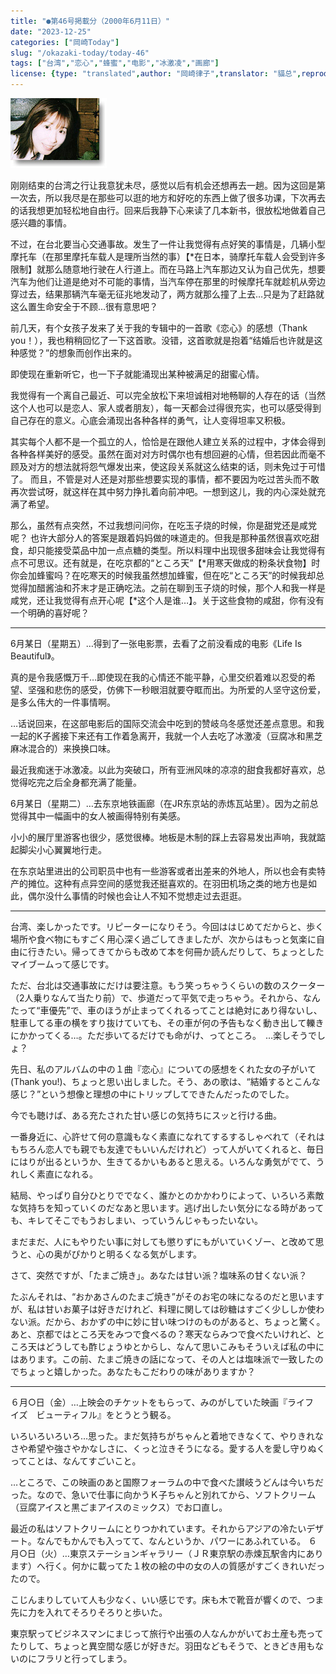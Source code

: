 ```yaml
---
title: "●第46号掲載分（2000年6月11日）"
date: "2023-12-25"
categories: ["岡崎Today"]
slug: "/okazaki-today/today-46"
tags: ["台湾","恋心","蜂蜜","电影","冰激凌","画廊"]
license: {type: "translated",author: "岡崎律子",translator: "貓总",reproduced-url: "http://love.life.coocan.jp/today/today46.html",reproduced-website: "岡崎律子Book"}
---
```


[![](./images/jinbocho.jpg)](./images/jinbocho.jpg)

刚刚结束的台湾之行让我意犹未尽，感觉以后有机会还想再去一趟。因为这回是第一次去，所以我尽是在那些可以逛的地方和好吃的东西上做了很多功课，下次再去的话我想更加轻松地自由行。回来后我静下心来读了几本新书，很放松地做着自己感兴趣的事情。

不过，在台北要当心交通事故。发生了一件让我觉得有点好笑的事情是，几辆小型摩托车（在那里摩托车载人是理所当然的事）【*在日本，骑摩托车载人会受到许多限制】就那么随意地行驶在人行道上。而在马路上汽车那边又认为自己优先，想要汽车为他们让道是绝对不可能的事情，当汽车停在那里的时候摩托车就趁机从旁边穿过去，结果那辆汽车毫无征兆地发动了，两方就那么撞了上去…只是为了赶路就这么置生命安全于不顾…很有意思吧？

前几天，有个女孩子发来了关于我的专辑中的一首歌《恋心》的感想（Thank you！），我也稍稍回忆了一下这首歌。没错，这首歌就是抱着“结婚后也许就是这种感觉？”的想象而创作出来的。

即使现在重新听它，也一下子就能涌现出某种被满足的甜蜜心情。

我觉得有一个离自己最近、可以完全放松下来坦诚相对地畅聊的人存在的话（当然这个人也可以是恋人、家人或者朋友），每一天都会过得很充实，也可以感受得到自己存在的意义。心底会涌现出各种各样的勇气，让人变得坦率又积极。

其实每个人都不是一个孤立的人，恰恰是在跟他人建立关系的过程中，才体会得到各种各样美好的感受。虽然在面对对方时偶尔也有想回避的心情，但若因此而毫不顾及对方的想法就将怨气爆发出来，使这段关系就这么结束的话，则未免过于可惜了。
而且，不管是对人还是对那些想要实现的事情，都不要因为吃过苦头而不敢再次尝试呀，就这样在其中努力挣扎着向前冲吧。一想到这儿，我的内心深处就充满了希望。

那么，虽然有点突然，不过我想问问你，在吃玉子烧的时候，你是甜党还是咸党呢？
也许大部分人的答案是跟着妈妈做的味道走的。但我是那种虽然很喜欢吃甜食，却只能接受菜品中加一点点糖的类型。所以料理中出现很多甜味会让我觉得有点不可思议。还有就是，在吃京都的“ところ天”【*用寒天做成的粉条状食物】时你会加蜂蜜吗？在吃寒天的时候我虽然想加蜂蜜，但在吃“ところ天”的时候我却总觉得加醋酱油和芥末才是正确吃法。之前在聊到玉子烧的时候，那个人和我一样是咸党，还让我觉得有点开心呢【*这个人是谁…】。关于这些食物的咸甜，你有没有一个明确的喜好呢？

----------------------------------------------------------


6月某日（星期五）…得到了一张电影票，去看了之前没看成的电影《Life Is Beautiful》。

真的是令我感慨万千…即使现在我的心情还不能平静，心里交织着难以忍受的希望、坚强和悲伤的感受，仿佛下一秒眼泪就要夺眶而出。为所爱的人坚守这份爱，是多么伟大的一件事情啊。

…话说回来，在这部电影后的国际交流会中吃到的赞岐乌冬感觉还差点意思。和我一起的K子酱接下来还有工作着急离开，我就一个人去吃了冰激凌（豆腐冰和黑芝麻冰混合的）来换换口味。

最近我痴迷于冰激凌。以此为突破口，所有亚洲风味的凉凉的甜食我都好喜欢，总觉得吃完之后全身都充满了能量。

6月某日（星期二）…去东京地铁画廊（在JR东京站的赤炼瓦站里）。因为之前总觉得其中一幅画中的女人被画得特别有美感。

小小的展厅里游客也很少，感觉很棒。地板是木制的踩上去容易发出声响，我就踮起脚尖小心翼翼地行走。

在东京站里进出的公司职员中也有一些游客或者出差来的外地人，所以也会有卖特产的摊位。这种有点异空间的感觉我还挺喜欢的。在羽田机场之类的地方也是如此，偶尔没什么事情的时候也会让人不知不觉想走过去逛逛。

------------------------------------------------------------

台湾、楽しかったです。リピーターになりそう。今回ははじめてだからと、歩く場所や食べ物にもすごく用心深く過ごしてきましたが、次からはもっと気楽に自由に行きたい。帰ってきてからも改めて本を何冊か読んだりして、ちょっとしたマイブームって感じです。

ただ、台北は交通事故にだけは要注意。もう笑っちゃうくらいの数のスクーター（2人乗りなんて当たり前）で、歩道だって平気で走っちゃう。それから、なんたって“車優先”で、車のほうが止まってくれるってことは絶対にあり得ないし、駐車してる車の横をすり抜けていても、その車が何の予告もなく動き出して轢きにかかってくる…。ただ歩いてるだけでも命がけ、ってところ。　…楽しそうでしょ？


先日、私のアルバムの中の１曲『恋心』についての感想をくれた女の子がいて(Thank you!)、ちょっと思い出しました。そう、あの歌は、“結婚するとこんな感じ？”という想像と理想の中にトリップしてできたんだったのでした。

今でも聴けば、ある充たされた甘い感じの気持ちにスッと行ける曲。

一番身近に、心許せて何の意識もなく素直になれてするするしゃべれて（それはもちろん恋人でも親でも友達でもいいんだけれど）って人がいてくれると、毎日にはりが出るというか、生きてるかいもあると思える。いろんな勇気がでて、うれしく素直になれる。

結局、やっぱり自分ひとりででなく、誰かとのかかわりによって、いろいろ素敵な気持ちを知っていくのだなあと思います。逃げ出したい気分になる時があっても、キレてそこでもうおしまい、っていうんじゃもったいない。

まだまだ、人にもやりたい事に対しても懲りずにもがいていくゾー、と改めて思うと、心の奥がぴかりと明るくなる気がします。

さて、突然ですが、「たまご焼き」。あなたは甘い派？塩味系の甘くない派？

たぶんそれは、“おかあさんのたまご焼き”がそのお宅の味になるのだと思いますが、私は甘いお菓子は好きだけれど、料理に関しては砂糖はすごく少ししか使わない派。だから、おかずの中に妙に甘い味つけのものがあると、ちょっと驚く。あと、京都ではところ天をみつで食べるの？寒天ならみつで食べたいけれど、ところ天はどうしても酢じょうゆとからし、なんて思いこみもそういえば私の中にはあります。この前、たまご焼きの話になって、その人とは塩味派で一致したのでちょっと嬉しかった。あなたもこだわりの味がありますか？

------------------------------------------------------

６月○日（金）…上映会のチケットをもらって、みのがしていた映画『ライフ　イズ　ビューティフル』をとうとう観る。

いろいろいろいろ…思った。まだ気持ちがちゃんと着地できなくて、やりきれなさや希望や強さやかなしさに、くっと泣きそうになる。愛する人を愛し守りぬくってことは、なんてすごいこと。

…ところで、この映画のあと国際フォーラムの中で食べた讃岐うどんは今いちだった。なので、急いで仕事に向かうＫ子ちゃんと別れてから、ソフトクリーム（豆腐アイスと黒ごまアイスのミックス）でお口直し。

最近の私はソフトクリームにとりつかれています。それからアジアの冷たいデザート。なんでもかんでも入ってて、なんというか、パワーにあふれている。
６月○日（火）…東京ステーションギャラリー（ＪＲ東京駅の赤煉瓦駅舎内にあります）へ行く。何かに載ってた１枚の絵の中の女の人の質感がすごくきれいだったので。

こじんまりしていて人も少なく、いい感じです。床も木で靴音が響くので、つま先に力を入れてそろりそろりと歩いた。

東京駅ってビジネスマンにまじって旅行や出張の人なんかがいてお土産も売ってたりして、ちょっと異空間な感じが好きだ。羽田などもそうで、ときどき用もないのにフラリと行ってしまう。


